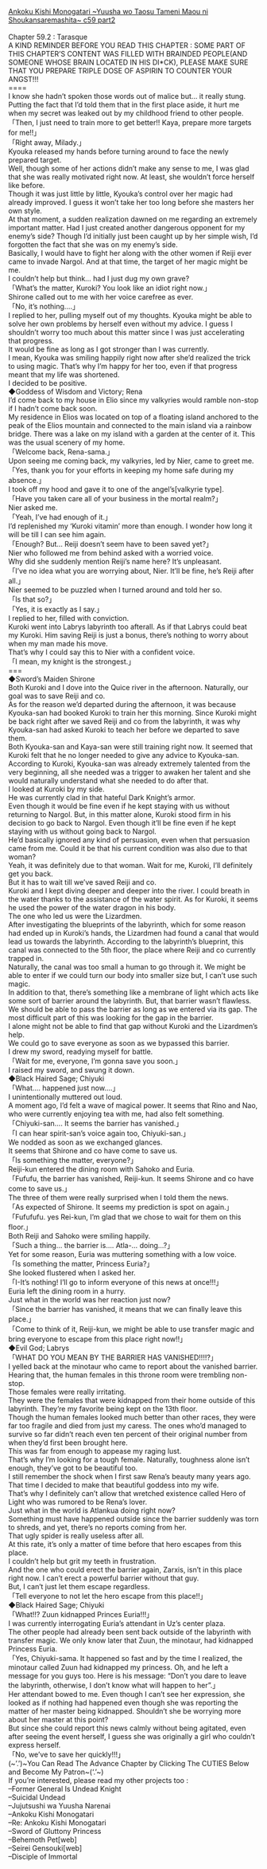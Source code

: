 [Ankoku Kishi Monogatari ~Yuusha wo Taosu Tameni Maou ni Shoukansaremashita~ c59 part2](https://foxaholic.com/novel/ankoku-kishi-monogatari-yuusha-wo-taosu-tameni-maou-ni-shoukansaremashita/chapter-59-2/)
<br/><br/>
Chapter 59.2 : Tarasque<br/>
A KIND REMINDER BEFORE YOU READ THIS CHAPTER : SOME PART OF THIS CHAPTER’S CONTENT WAS FILLED WITH BRAINDED PEOPLE(AND SOMEONE WHOSE BRAIN LOCATED IN HIS DI*CK), PLEASE MAKE SURE THAT YOU PREPARE TRIPLE DOSE OF ASPIRIN TO COUNTER YOUR ANGST!!!<br/>
====<br/>
I know she hadn’t spoken those words out of malice but… it really stung.<br/>
Putting the fact that I’d told them that in the first place aside, it hurt me when my secret was leaked out by my childhood friend to other people.<br/>
「Then, I just need to train more to get better!! Kaya, prepare more targets for me!!」<br/>
「Right away, Milady.」<br/>
Kyouka released my hands before turning around to face the newly prepared target.<br/>
Well, though some of her actions didn’t make any sense to me, I was glad that she was really motivated right now. At least, she wouldn’t force herself like before.<br/>
Though it was just little by little, Kyouka’s control over her magic had already improved. I guess it won’t take her too long before she masters her own style.<br/>
At that moment, a sudden realization dawned on me regarding an extremely important matter. Had I just created another dangerous opponent for my enemy’s side? Though I’d initially just been caught up by her simple wish, I’d forgotten the fact that she was on my enemy’s side.<br/>
Basically, I would have to fight her along with the other women if Reiji ever came to invade Nargol. And at that time, the target of her magic might be me.<br/>
I couldn’t help but think… had I just dug my own grave?<br/>
「What’s the matter, Kuroki? You look like an idiot right now.」<br/>
Shirone called out to me with her voice carefree as ever.<br/>
「No, it’s nothing….」<br/>
I replied to her, pulling myself out of my thoughts. Kyouka might be able to solve her own problems by herself even without my advice. I guess I shouldn’t worry too much about this matter since I was just accelerating that progress.<br/>
It would be fine as long as I got stronger than I was currently.<br/>
I mean, Kyouka was smiling happily right now after she’d realized the trick to using magic. That’s why I’m happy for her too, even if that progress meant that my life was shortened.<br/>
I decided to be positive.<br/>
◆Goddess of Wisdom and Victory; Rena<br/>
I’d come back to my house in Elio since my valkyries would ramble non-stop if I hadn’t come back soon.<br/>
My residence in Elios was located on top of a floating island anchored to the peak of the Elios mountain and connected to the main island via a rainbow bridge. There was a lake on my island with a garden at the center of it. This was the usual scenery of my home.<br/>
「Welcome back, Rena-sama.」<br/>
Upon seeing me coming back, my valkyries, led by Nier, came to greet me.<br/>
「Yes, thank you for your efforts in keeping my home safe during my absence.」<br/>
I took off my hood and gave it to one of the angel’s[valkyrie type].<br/>
「Have you taken care all of your business in the mortal realm?」<br/>
Nier asked me.<br/>
「Yeah, I’ve had enough of it.」<br/>
I’d replenished my ‘Kuroki vitamin’ more than enough. I wonder how long it will be till I can see him again.<br/>
「Enough? But… Reiji doesn’t seem have to been saved yet?」<br/>
Nier who followed me from behind asked with a worried voice.<br/>
Why did she suddenly mention Reiji’s name here? It’s unpleasant.<br/>
「I’ve no idea what you are worrying about, Nier. It’ll be fine, he’s Reiji after all.」<br/>
Nier seemed to be puzzled when I turned around and told her so.<br/>
「Is that so?」<br/>
「Yes, it is exactly as I say.」<br/>
I replied to her, filled with conviction.<br/>
Kuroki went into Labrys labyrinth too afterall. As if that Labrys could beat my Kuroki. Him saving Reiji is just a bonus, there’s nothing to worry about when my man made his move.<br/>
That’s why I could say this to Nier with a confident voice.<br/>
「I mean, my knight is the strongest.」<br/>
===<br/>
◆Sword’s Maiden Shirone<br/>
Both Kuroki and I dove into the Quice river in the afternoon. Naturally, our goal was to save Reiji and co.<br/>
As for the reason we’d departed during the afternoon, it was because Kyouka-san had booked Kuroki to train her this morning. Since Kuroki might be back right after we saved Reiji and co from the labyrinth, it was why Kyouka-san had asked Kuroki to teach her before we departed to save them.<br/>
Both Kyouka-san and Kaya-san were still training right now. It seemed that Kuroki felt that he no longer needed to give any advice to Kyouka-san.<br/>
According to Kuroki, Kyouka-san was already extremely talented from the very beginning, all she needed was a trigger to awaken her talent and she would naturally understand what she needed to do after that.<br/>
I looked at Kuroki by my side.<br/>
He was currently clad in that hateful Dark Knight’s armor.<br/>
Even though it would be fine even if he kept staying with us without returning to Nargol. But, in this matter alone, Kuroki stood firm in his decision to go back to Nargol. Even though it’ll be fine even if he kept staying with us without going back to Nargol.<br/>
He’d basically ignored any kind of persuasion, even when that persuasion came from me. Could it be that his current condition was also due to that woman?<br/>
Yeah, it was definitely due to that woman. Wait for me, Kuroki, I’ll definitely get you back.<br/>
But it has to wait till we’ve saved Reiji and co.<br/>
Kuroki and I kept diving deeper and deeper into the river. I could breath in the water thanks to the assistance of the water spirit. As for Kuroki, it seems he used the power of the water dragon in his body.<br/>
The one who led us were the Lizardmen.<br/>
After investigating the blueprints of the labyrinth, which for some reason had ended up in Kuroki’s hands, the Lizardmen had found a canal that would lead us towards the labyrinth. According to the labyrinth’s blueprint, this canal was connected to the 5th floor, the place where Reiji and co currently trapped in.<br/>
Naturally, the canal was too small a human to go through it. We might be able to enter if we could turn our body into smaller size but, I can’t use such magic.<br/>
In addition to that, there’s something like a membrane of light which acts like some sort of barrier around the labyrinth. But, that barrier wasn’t flawless. We should be able to pass the barrier as long as we entered via its gap. The most difficult part of this was looking for the gap in the barrier.<br/>
I alone might not be able to find that gap without Kuroki and the Lizardmen’s help.<br/>
We could go to save everyone as soon as we bypassed this barrier.<br/>
I drew my sword, readying myself for battle.<br/>
「Wait for me, everyone, I’m gonna save you soon.」<br/>
I raised my sword, and swung it down.<br/>
◆Black Haired Sage; Chiyuki<br/>
「What…. happened just now….」<br/>
I unintentionally muttered out loud.<br/>
A moment ago, I’d felt a wave of magical power. It seems that Rino and Nao, who were currently enjoying tea with me, had also felt something.<br/>
「Chiyuki-san…. It seems the barrier has vanished.」<br/>
「I can hear spirit-san’s voice again too, Chiyuki-san.」<br/>
We nodded as soon as we exchanged glances.<br/>
It seems that Shirone and co have come to save us.<br/>
「Is something the matter, everyone?」<br/>
Reiji-kun entered the dining room with Sahoko and Euria.<br/>
「Fufufu, the barrier has vanished, Reiji-kun. It seems Shirone and co have come to save us.」<br/>
The three of them were really surprised when I told them the news.<br/>
「As expected of Shirone. It seems my prediction is spot on again.」<br/>
「Fufufufu. yes Rei-kun, I’m glad that we chose to wait for them on this floor.」<br/>
Both Reiji and Sahoko were smiling happily.<br/>
「Such a thing… the barrier is…. Atla-… doing…?」<br/>
Yet for some reason, Euria was muttering something with a low voice.<br/>
「Is something the matter, Princess Euria?」<br/>
She looked flustered when I asked her.<br/>
「I-It’s nothing! I’ll go to inform everyone of this news at once!!!」<br/>
Euria left the dining room in a hurry.<br/>
Just what in the world was her reaction just now?<br/>
「Since the barrier has vanished, it means that we can finally leave this place.」<br/>
「Come to think of it, Reiji-kun, we might be able to use transfer magic and bring everyone to escape from this place right now!!」<br/>
◆Evil God; Labrys<br/>
「WHAT DO YOU MEAN BY THE BARRIER HAS VANISHED!!!!?」<br/>
I yelled back at the minotaur who came to report about the vanished barrier. Hearing that, the human females in this throne room were trembling non-stop.<br/>
Those females were really irritating.<br/>
They were the females that were kidnapped from their home outside of this labyrinth. They’re my favorite being kept on the 13th floor.<br/>
Though the human females looked much better than other races, they were far too fragile and died from just my caress. The ones who’d managed to survive so far didn’t reach even ten percent of their original number from when they’d first been brought here.<br/>
This was far from enough to appease my raging lust.<br/>
That’s why I’m looking for a tough female. Naturally, toughness alone isn’t enough, they’ve got to be beautiful too.<br/>
I still remember the shock when I first saw Rena’s beauty many years ago. That time I decided to make that beautiful goddess into my wife.<br/>
That’s why I definitely can’t allow that wretched existence called Hero of Light who was rumored to be Rena’s lover.<br/>
Just what in the world is Atlankua doing right now?<br/>
Something must have happened outside since the barrier suddenly was torn to shreds, and yet, there’s no reports coming from her.<br/>
That ugly spider is really useless after all.<br/>
At this rate, it’s only a matter of time before that hero escapes from this place.<br/>
I couldn’t help but grit my teeth in frustration.<br/>
And the one who could erect the barrier again, Zarxis, isn’t in this place right now. I can’t erect a powerful barrier without that guy.<br/>
But, I can’t just let them escape regardless.<br/>
「Tell everyone to not let the hero escape from this place!!」<br/>
◆Black Haired Sage; Chiyuki<br/>
「What!!? Zuun kidnapped Princes Euria!!!」<br/>
I was currently interrogating Euria’s attendant in Uz’s center plaza.<br/>
The other people had already been sent back outside of the labyrinth with transfer magic. We only know later that Zuun, the minotaur, had kidnapped Princess Euria.<br/>
「Yes, Chiyuki-sama. It happened so fast and by the time I realized, the minotaur called Zuun had kidnapped my princess. Oh, and he left a message for you guys too. Here is his message: “Don’t you dare to leave the labyrinth, otherwise, I don’t know what will happen to her”.」<br/>
Her attendant bowed to me. Even though I can’t see her expression, she looked as if nothing had happened even though she was reporting the matter of her master being kidnapped. Shouldn’t she be worrying more about her master at this point?<br/>
But since she could report this news calmly without being agitated, even after seeing the event herself, I guess she was originally a girl who couldn’t express herself.<br/>
「No, we’ve to save her quickly!!!」<br/>
(\~’.’)\~You Can Read The Advance Chapter by Clicking The CUTIES Below and Become My Patron\~(‘.’\~)<br/>
If you’re interested, please read my other projects too :<br/>
–Former General Is Undead Knight<br/>
–Suicidal Undead<br/>
–Jujutsushi wa Yuusha Narenai<br/>
–Ankoku Kishi Monogatari<br/>
–Re: Ankoku Kishi Monogatari<br/>
–Sword of Gluttony Princess<br/>
–Behemoth Pet[web]<br/>
–Seirei Gensouki[web]<br/>
–Disciple of Immortal<br/>
